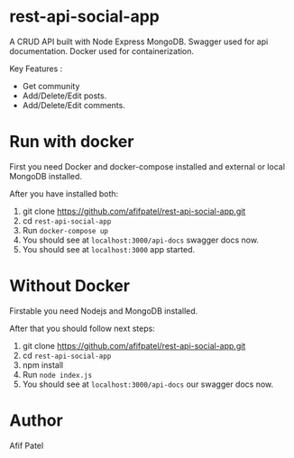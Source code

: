 # rest-api-social-app

A CRUD API built with Node Express MongoDB. Swagger used for api documentation. Docker used for containerization.

Key Features :
- Get community
- Add/Delete/Edit posts.
- Add/Delete/Edit comments.

# Run with docker

First you need Docker and docker-compose installed and external or local MongoDB installed.

After you have installed both:

1.  git clone https://github.com/afifpatel/rest-api-social-app.git
2.  cd `rest-api-social-app`
3.  Run `docker-compose up`
4.  You should see at `localhost:3000/api-docs` swagger docs now.
5.  You should see at `localhost:3000` app started.

# Without Docker

Firstable you need Nodejs and MongoDB installed.

After that you should follow next steps:

1.  git clone https://github.com/afifpatel/rest-api-social-app.git
2.  cd `rest-api-social-app`
3.  npm install
4.  Run `node index.js`
5.  You should see at `localhost:3000/api-docs` our swagger docs now.

# Author

Afif Patel
